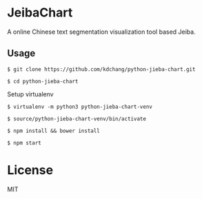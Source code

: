 # JeibaChart 
A online Chinese text segmentation visualization tool based Jeiba.

## Usage 

```
$ git clone https://github.com/kdchang/python-jieba-chart.git
```

```
$ cd python-jieba-chart
```

Setup virtualenv

```
$ virtualenv -m python3 python-jieba-chart-venv
```

```
$ source/python-jieba-chart-venv/bin/activate
```

```
$ npm install && bower install
```

```
$ npm start
```

# License
MIT
